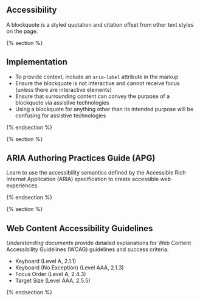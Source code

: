## Accessibility
A blockquote is a styled quotation and citation offset from other text styles on the page.

{% section %}
## Implementation

- To provide context, include an <code>aria-label</code> attribute in the markup
- Ensure the blockquote is not interactive and cannot receive focus (unless there are interactive elements)
- Ensure that surrounding content can convey the purpose of a blockquote via assistive technologies
- Using a blockquote for anything other than its intended purpose will be confusing for assistive technologies

{% endsection %}

{% section %}
  ## ARIA Authoring Practices Guide (APG)
  Learn to use the accessibility semantics defined by the Accessible Rich Internet Application (ARIA) specification to create accessible web experiences.
  
{% endsection %}

{% section %}
  ## Web Content Accessibility Guidelines

<em>Understanding documents</em> provide detailed explanations for Web Content Accessibility Guidelines (WCAG) guidelines and success criteria.

- Keyboard (Level A, 2.1.1)
- Keyboard (No Exception) (Level AAA, 2.1.3)
- Focus Order (Level A, 2.4.3)
- Target Size (Level AAA, 2.5.5)

{% endsection %}
